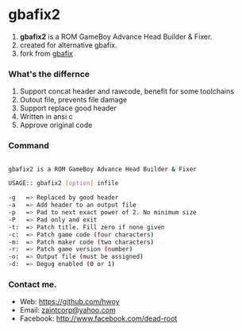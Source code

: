 # gbafix2
1. **gbafix2** is a ROM GameBoy Advance Head Builder & Fixer.
2. created for alternative gbafix.
3. fork from [gbafix](https://github.com/devkitPro/gba-tools/blob/master/src/gbafix.c)

### What's the differnce
1. Support concat header and rawcode, benefit for some toolchains
2. Outout file, prevents file damage
3. Support replace good header
4. Written in ansi c
5. Approve original code

### Command

```sh

gbafix2 is a ROM GameBoy Advance Head Builder & Fixer

USAGE:: gbafix2 [option] infile

-g	 => Replaced by good header
-a	 => Add header to an output file
-p	 => Pad to next exact power of 2. No minimum size
-P	 => Pad only and exit
-t:	 => Patch title. Fill zero if none given
-c:	 => Patch game code (four characters)
-m:	 => Patch maker code (two characters)
-r:	 => Patch game version (number)
-o:	 => Output file (must be assigned)
-d:	 => Degug enabled (0 or 1)


```


### Contact me. 
- Web: https://github.com/hwoy 
- Email: zaintcorp@yahoo.com 
- Facebook: http://www.facebook.com/dead-root 
